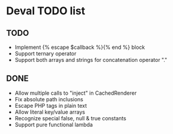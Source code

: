 Deval TODO list
===============

TODO
----

- Implement {% escape $callback %}{% end %} block
- Support ternary operator
- Support both arrays and strings for concatenation operator "."

DONE
----

- Allow multiple calls to "inject" in CachedRenderer
- Fix absolute path inclusions
- Escape PHP tags in plain text
- Allow literal key/value arrays
- Recognize special false, null & true constants
- Support pure functional lambda
